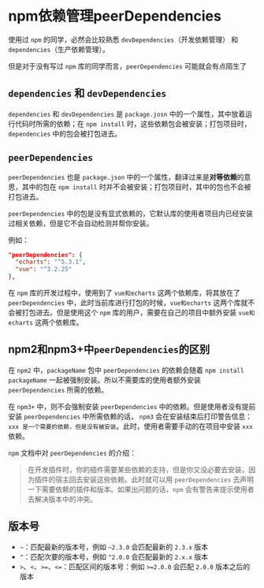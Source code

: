 # npm依赖管理peerDependencies

使用过 `npm` 的同学，必然会比较熟悉 `devDependencies`（开发依赖管理） 和 `dependencies`（生产依赖管理）。

但是对于没有写过 `npm` 库的同学而言，`peerDependencies` 可能就会有点陌生了



## `dependencies` 和 `devDependencies`

`dependencies` 和 `devDependencies` 是 `package.josn` 中的一个属性，其中放着运行代码时所需的依赖；在 `npm install` 时，这些依赖包会被安装；打包项目时， `dependencies` 中的包会被打包进去。



## `peerDependencies`

`peerDependencies` 也是 `package.json` 中的一个属性，翻译过来是**对等依赖**的意思，其中的包在 `npm install` 时并不会被安装；打包项目时，其中的包也不会被打包进去。

`peerDependencies` 中的包是没有显式依赖的，它默认库的使用者项目内已经安装过相关依赖，但是它不会自动检测并帮你安装。

例如：

```json
"peerDependencies": {
  "echarts": "^5.3.1",
  "vue": "^3.2.25"
},
```

在 `npm` 库的开发过程中，使用到了 `vue和echarts` 这两个依赖库，将其放在了 `peerDependencies` 中，此时当前库进行打包的时候，`vue和echarts` 这两个库就不会被打包进去。但是使用这个 `npm` 库的用户，需要在自己的项目中额外安装 `vue和echarts` 这两个依赖库。



## npm2和npm3+中`peerDependencies`的区别

在 `npm2` 中，`packageName` 包中 `peerDependencies` 的依赖会随着 `npm install packageName` 一起被强制安装。所以不需要库的使用者额外安装 `peerDependencies` 所需的依赖。

在 `npm3+` 中，则不会强制安装 `peerDependencies` 中的依赖。但是使用者没有提前安装 `peerDependencies` 中所需依赖的话， `npm3` 会在安装结束后打印警告信息：`xxx 是一个需要的依赖，但是没有被安装`。此时，使用者需要手动的在项目中安装 `xxx` 依赖。



`npm` 文档中对 `peerDependencies` 的介绍：

> 在开发插件时，你的插件需要某些依赖的支持，但是你又没必要去安装，因为插件的宿主回去安装这些依赖。此时就可以用 `peerDependencies` 去声明一下需要依赖的插件和版本。如果出问题的话，`npm` 会有警告来提示使用者去解决版本中的冲突。



## 版本号

- `~`：匹配最新的版本号，例如 `~2.3.0` 会匹配最新的 `2.3.x` 版本
- `^`：匹配次要的版本号，例如 `^2.0.0` 会匹配最新的 `2.x.x` 版本
- `>`、`<`、`>=`、`<=`：匹配区间的版本号：例如 `>=2.0.0` 会匹配 `2.0.0` 版本之后的版本









